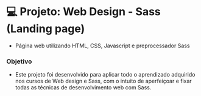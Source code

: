 # :computer: Projeto: Web Design - Sass (Landing page)

 - Página web utilizando HTML, CSS, Javascript e preprocessador Sass
    

### Objetivo

- Este projeto foi desenvolvido para aplicar todo o aprendizado adquirido nos cursos de Web design e Sass, com o intuito de aperfeiçoar e fixar todas as técnicas de desenvolvimento web com Sass.


